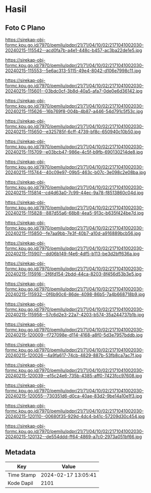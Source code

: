 # Hasil

## Foto C Plano

https://sirekap-obj-formc.kpu.go.id/7970/pemilu/pdpr/21/71/04/10/02/2171041002030-20240215-115542--acd0fa7b-a4e1-448c-b457-ac3ba22de1e5.jpg

https://sirekap-obj-formc.kpu.go.id/7970/pemilu/pdpr/21/71/04/10/02/2171041002030-20240215-115553--5e6ac313-5115-49e4-8042-d106e7998c11.jpg

https://sirekap-obj-formc.kpu.go.id/7970/pemilu/pdpr/21/71/04/10/02/2171041002030-20240215-115601--03bdc0cf-3b8d-40a5-afa7-0de0e6d36142.jpg

https://sirekap-obj-formc.kpu.go.id/7970/pemilu/pdpr/21/71/04/10/02/2171041002030-20240215-115626--16b769f8-004b-4b87-a446-54d791c5f53c.jpg

https://sirekap-obj-formc.kpu.go.id/7970/pemilu/pdpr/21/71/04/10/02/2171041002030-20240215-115650--e325785f-6cff-4739-bf8c-650940c10b50.jpg

https://sirekap-obj-formc.kpu.go.id/7970/pemilu/pdpr/21/71/04/10/02/2171041002030-20240215-115709--e03bcb47-986e-4c5f-b9fb-690130214de8.jpg

https://sirekap-obj-formc.kpu.go.id/7970/pemilu/pdpr/21/71/04/10/02/2171041002030-20240215-115744--40c09e97-09b5-463c-b07c-3e098c2e08ba.jpg

https://sirekap-obj-formc.kpu.go.id/7970/pemilu/pdpr/21/71/04/10/02/2171041002030-20240215-115814--cd4d63a0-7c99-44ec-9a78-f8513860c04d.jpg

https://sirekap-obj-formc.kpu.go.id/7970/pemilu/pdpr/21/71/04/10/02/2171041002030-20240215-115828--887d55a6-68b8-4ea5-913c-b635f424be7d.jpg

https://sirekap-obj-formc.kpu.go.id/7970/pemilu/pdpr/21/71/04/10/02/2171041002030-20240215-115850--fe7aa9bb-7e3f-40b7-a10d-a916889bcb56.jpg

https://sirekap-obj-formc.kpu.go.id/7970/pemilu/pdpr/21/71/04/10/02/2171041002030-20240215-115907--dd06b149-f4e6-4df5-b113-be3d2bff636a.jpg

https://sirekap-obj-formc.kpu.go.id/7970/pemilu/pdpr/21/71/04/10/02/2171041002030-20240215-115916--2f6fd154-2bdd-44ca-8203-8f456d53b3e5.jpg

https://sirekap-obj-formc.kpu.go.id/7970/pemilu/pdpr/21/71/04/10/02/2171041002030-20240215-115932--0f6b90c6-86de-4098-86b5-7a4b668718b9.jpg

https://sirekap-obj-formc.kpu.go.id/7970/pemilu/pdpr/21/71/04/10/02/2171041002030-20240215-115958--57c6d2e3-22a7-4203-b574-35a244737b1b.jpg

https://sirekap-obj-formc.kpu.go.id/7970/pemilu/pdpr/21/71/04/10/02/2171041002030-20240215-120009--f727098e-d114-4168-a8f0-5d3e7957bddb.jpg

https://sirekap-obj-formc.kpu.go.id/7970/pemilu/pdpr/21/71/04/10/02/2171041002030-20240215-120026--4a9fa617-74cb-4829-887b-53fb8ca7ac7f.jpg

https://sirekap-obj-formc.kpu.go.id/7970/pemilu/pdpr/21/71/04/10/02/2171041002030-20240215-120039--e15c24e6-735b-4385-aff0-7423fcc97608.jpg

https://sirekap-obj-formc.kpu.go.id/7970/pemilu/pdpr/21/71/04/10/02/2171041002030-20240215-120055--730351d6-d0ca-40ae-83d2-9be14a10e1f3.jpg

https://sirekap-obj-formc.kpu.go.id/7970/pemilu/pdpr/21/71/04/10/02/2171041002030-20240215-120110--00680f35-929d-4dc4-b41c-57209d30c454.jpg

https://sirekap-obj-formc.kpu.go.id/7970/pemilu/pdpr/21/71/04/10/02/2171041002030-20240215-120132--de554ddd-ff64-4869-a7c0-2973a051bf66.jpg


## Metadata

| Key        | Value               |
| ---------- | ------------------- |
| Time Stamp | 2024-02-17 13:05:41 |
| Kode Dapil | 2101                |



